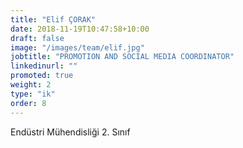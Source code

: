 ```yaml
---
title: "Elif ÇORAK"
date: 2018-11-19T10:47:58+10:00
draft: false
image: "/images/team/elif.jpg"
jobtitle: "PROMOTION AND SOCIAL MEDIA COORDINATOR"
linkedinurl: ""
promoted: true
weight: 2
type: "ik"
order: 8
---
```

Endüstri Mühendisliği 2. Sınıf
